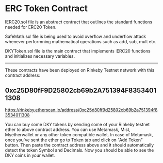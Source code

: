 # ERC Token Contract

IERC20.sol file is an abstract contract that outlines the standard functions needed for ERC20 Token.

SafeMath.sol file is being used to avoid overflow and underflow attack whenever performning mathematical operations
              such as add, sub, mult etc.
             
DKYToken.sol file is the main contract that implements IERC20 functions and initializes necessary variables.

-------------------------------------------------------------------------------------------------------------------

These contracts have been deployed on Rinkeby Testnet network with this contract address:

## 0xc25D80fF9D25802cb69b2A751394F83534011308

https://rinkeby.etherscan.io/address/0xc25d80ff9d25802cb69b2a751394f83534011308

You can buy some DKY tokens by sending some of your Rinkeby testnet ether to above contract address. You can use Metamask, Mist, 
Myetherwallet or any other token compatible wallet. In case of Metamask, once you've sent the ether go to Token tab and
click on "Add Token" button. Then paste the contract address above and it should automatically detect the token Symbol
and Decimals.
Now you should be able to see the DKY coins in your wallet.
